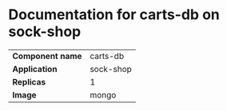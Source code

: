 # Documentation for carts-db on sock-shop

|||
| --- | ---- |
| **Component name** | carts-db |
| **Application** | sock-shop |
| **Replicas** | 1 |
| **Image** | mongo |

